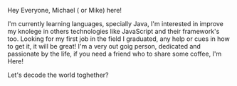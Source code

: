 Hey Everyone, Michael ( or Mike) here!

I'm currently learning languages, specially Java, I'm interested in improve my knolege in others technologies like JavaScript and their framework's too.
Looking for my first job in the field I graduated, any help or cues in how to get it, it will be great!
I'm a very out goig person, dedicated and passionate by the life, if you need a friend who to share some coffee, I'm Here!

Let's decode the world toghether?
